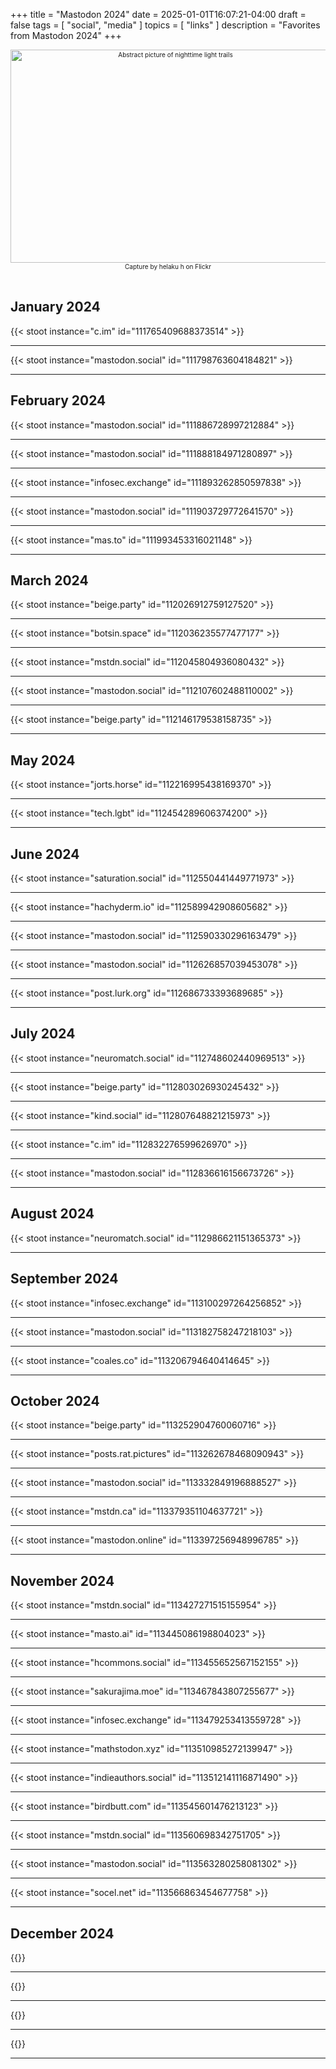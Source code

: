 +++
title = "Mastodon 2024"
date = 2025-01-01T16:07:21-04:00
draft = false
tags = [
  "social",
  "media"
]
topics = [
  "links"
]
description = "Favorites from Mastodon 2024"
+++
<div align="center" style="font-size:x-small"><img src="https://milkfish08.s3.amazonaws.com/photo/blog/abovethefold/53498675435_aba1ab1236_k.jpg" width="512" height="341" alt="Abstract picture of nighttime light trails"
title="Accelerating the future" /><br />
Capture by helaku h on Flickr</div><br clear="all" />

## January 2024

{{< stoot instance="c.im" id="111765409688373514" >}}<hr />
{{< stoot instance="mastodon.social" id="111798763604184821" >}}<hr />

## February 2024

{{< stoot instance="mastodon.social" id="111886728997212884" >}}<hr />
{{< stoot instance="mastodon.social" id="111888184971280897" >}}<hr />
{{< stoot instance="infosec.exchange" id="111893262850597838" >}}<hr />
{{< stoot instance="mastodon.social" id="111903729772641570" >}}<hr />
{{< stoot instance="mas.to" id="111993453316021148" >}}<hr />

## March 2024

{{< stoot instance="beige.party" id="112026912759127520" >}}<hr />
{{< stoot instance="botsin.space" id="112036235577477177" >}}<hr />
{{< stoot instance="mstdn.social" id="112045804936080432" >}}<hr />
{{< stoot instance="mastodon.social" id="112107602488110002" >}}<hr />
{{< stoot instance="beige.party" id="112146179538158735" >}}<hr />

## May 2024

{{< stoot instance="jorts.horse" id="112216995438169370" >}}<hr />
{{< stoot instance="tech.lgbt" id="112454289606374200" >}}<hr />

## June 2024

{{< stoot instance="saturation.social" id="112550441449771973" >}}<hr />
{{< stoot instance="hachyderm.io" id="112589942908605682" >}}<hr />
{{< stoot instance="mastodon.social" id="112590330296163479" >}}<hr />
{{< stoot instance="mastodon.social" id="112626857039453078" >}}<hr />
{{< stoot instance="post.lurk.org" id="112686733393689685" >}}<hr />

## July 2024

{{< stoot instance="neuromatch.social" id="112748602440969513" >}}<hr />
{{< stoot instance="beige.party" id="112803026930245432" >}}<hr />
{{< stoot instance="kind.social" id="112807648821215973" >}}<hr />
{{< stoot instance="c.im" id="112832276599626970" >}}<hr />
{{< stoot instance="mastodon.social" id="112836616156673726" >}}<hr />

## August 2024

{{< stoot instance="neuromatch.social" id="112986621151365373" >}}<hr />

## September 2024

{{< stoot instance="infosec.exchange" id="113100297264256852" >}}<hr />
{{< stoot instance="mastodon.social" id="113182758247218103" >}}<hr />
{{< stoot instance="coales.co" id="113206794640414645" >}}<hr />

## October 2024

{{< stoot instance="beige.party" id="113252904760060716" >}}<hr />
{{< stoot instance="posts.rat.pictures" id="113262678468090943" >}}<hr />
{{< stoot instance="mastodon.social" id="113332849196888527" >}}<hr />
{{< stoot instance="mstdn.ca" id="113379351104637721" >}}<hr />
{{< stoot instance="mastodon.online" id="113397256948996785" >}}<hr />

## November 2024 

{{< stoot instance="mstdn.social" id="113427271515155954" >}}<hr />
{{< stoot instance="masto.ai" id="113445086198804023" >}}<hr />
{{< stoot instance="hcommons.social" id="113455652567152155" >}}<hr />
{{< stoot instance="sakurajima.moe" id="113467843807255677" >}}<hr />
{{< stoot instance="infosec.exchange" id="113479253413559728" >}}<hr />
{{< stoot instance="mathstodon.xyz" id="113510985272139947" >}}<hr />
{{< stoot instance="indieauthors.social" id="113512141116871490" >}}<hr />
{{< stoot instance="birdbutt.com" id="113545601476213123" >}}<hr />
{{< stoot instance="mstdn.social" id="113560698342751705" >}}<hr />
{{< stoot instance="mastodon.social" id="113563280258081302" >}}<hr />
{{< stoot instance="socel.net" id="113566863454677758" >}}<hr />

## December 2024

{{<stoot instance="mastodon.social" id="113600069171794655" >}}<hr />
{{<stoot instance="romancelandia.club" id="113601833982031605" >}}<hr />
{{<stoot instance="mastodon.online" id="113691789641950263" >}}<hr />
{{<stoot instance="mathstodon.xyz" id="113692139860729882" >}}<hr />
